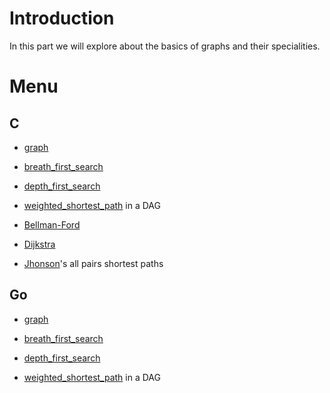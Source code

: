 # Introduction

In this part we will explore about the basics of graphs and their specialities.

# Menu

## C

- [graph](./C/graph)

- [breath_first_search](./C/breath_first_search)

- [depth_first_search](./C/depth_first_search)

- [weighted_shortest_path](./C/weighted_shortest_path) in a DAG

- [Bellman-Ford](./C/Bellman-Ford)

- [Dijkstra](./C/Dijkstra)

- [Jhonson](./C/Jhonson)'s all pairs shortest paths

## Go

- [graph](./go/graph)

- [breath_first_search](./go/breath_first_search)

- [depth_first_search](./go/depth_first_search)

- [weighted_shortest_path](./go/weighted_shortest_path) in a DAG
